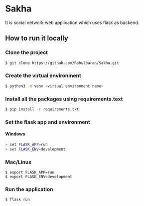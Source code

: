 # Sakha
It is social network web application which uses flask as backend.

## How to run it locally

### Clone the project
```bash
$ git clone https://github.com/Rahulbaran/Sakha.git
```

### Create the virtual environment

```bash
$ python3 -m venv <virtual environment name>
```

### Install all the packages using requirements.text
```bash
$ pip install -r requirements.txt
```

### Set the flask app and environment
#### Windows
```bash
> set FLASK_APP=run
> set FLASK_ENV=development

```

### Mac/Linux
```shell
$ export FLASK_APP=run
$ export FLASK_ENV=development
```

### Run the application
```bash
$ flask run
```